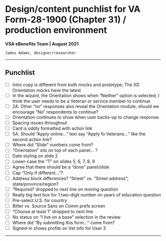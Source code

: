 # Design/content punchlist for VA Form-28-1900 (Chapter 31) / production environment
**VSA eBenefits Team | August 2021**

`James Adams, designer/researcher`

---

## Punchlist

- [ ] Intro copy is different from both mocks and prototype; The XD Orientation mocks have the latest
- [ ] In the wizard, the Orientation shows when “Neither” option is selected; I think the user needs to be a Veteran or service member to continue
- [ ] 2A. Other “no” responses also reveal the Orientation module; should we encourage “No” respondents to continue?
- [ ] Orientation continues to show when user backs-up to change response.
- [ ] Spacing issues throughout
- [ ] Card is oddly formatted with action link
- [ ] 5A. Should “Apply online…” text say “Apply fo Veterans…” like the second action link?
- [ ] Where did “Slide” numbers come from?
- [ ] “Orientation” sits on top of each panel… ?
- [ ] Date styling on slide 2
- [ ] Lower-case the “T” on slides 5, 6, 7, 8, 9
- [ ] Agree that there should be a “done” panel/slide
- [ ] Cap “Only if different…”?
- [ ] Address block differences? “Street” vs. “Street address”; state/province/region?
- [ ] “Required” dropped to next line on moving question
- [ ] Really big text box for 1 two-digit number on years of education question
- [ ] Pre-select U.S. for country
- [ ] Bitter vs. Source Sans on Comm prefs screen
- [ ] “Choose at least 1” dropped to next line
- [ ] No status on “I live on a base” selection in the review
- [ ] Where did “By submitting this form…” come from?
- [ ] Signed-in shows profile on Vet info for User 3

---
